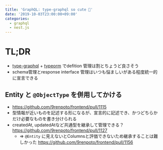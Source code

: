 ```yaml
---
title: 'GraphQL: type-graphql so cute 🤗'
date: '2019-10-03T23:00:00+09:00'
categories:
  - graphql
  - nest.js
---
```


# TL;DR

- [type-graphql](https://github.com/MichalLytek/type-graphql) +
  [typeorm](https://github.com/typeorm/typeorm) でdefition
  管理は割とちょうど良さそう
- schema管理とresponse interface
  管理はいつも悩ましいがある程度統一的に宣言できる

## Entity と `@ObjectType` を併用してかける

- <https://github.com/9renpoto/frontend/pull/1115>
- 型情報が近いものを記述する形になるが、宣言的に記述でき、かつどちらかだけ必要なものを書き分けられる
- createdAt, updatedAtなど共通型を継承して管理できる？
  <https://github.com/9renpoto/frontend/pull/1127>
  - => `@Entity` に見えないとColumnsと評価できないため継承することは難しかった
    <https://github.com/9renpoto/frontend/pull/1156>
